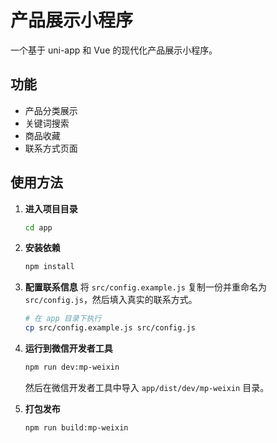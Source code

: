 # 产品展示小程序

一个基于 uni-app 和 Vue 的现代化产品展示小程序。

## 功能

- 产品分类展示
- 关键词搜索
- 商品收藏
- 联系方式页面

## 使用方法

1.  **进入项目目录**
    ```bash
    cd app
    ```

2.  **安装依赖**
    ```bash
    npm install
    ```

3.  **配置联系信息**
    将 `src/config.example.js` 复制一份并重命名为 `src/config.js`，然后填入真实的联系方式。
    ```bash
    # 在 app 目录下执行
    cp src/config.example.js src/config.js
    ```

4.  **运行到微信开发者工具**
    ```bash
    npm run dev:mp-weixin
    ```
    然后在微信开发者工具中导入 `app/dist/dev/mp-weixin` 目录。

5.  **打包发布**
    ```bash
    npm run build:mp-weixin
    ```
